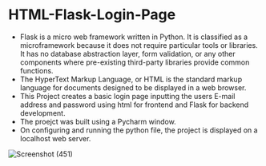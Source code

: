 # HTML-Flask-Login-Page
- Flask is a micro web framework written in Python. It is classified as a microframework because it does not require particular tools or libraries. It has no database abstraction layer, form validation, or any other components where pre-existing third-party libraries provide common functions.
- The HyperText Markup Language, or HTML is the standard markup language for documents designed to be displayed in a web browser. 
- This Project creates a basic login page inputting the users E-mail address and password using html for frontend and Flask for backend development. 
- The proejct was built using a Pycharm window.
- On configuring and running the python file, the project is displayed on a localhost web server.

![Screenshot (451)](https://user-images.githubusercontent.com/96294811/147857234-44dd1536-1343-4bf0-8c27-7b8e52a1ee26.png)
